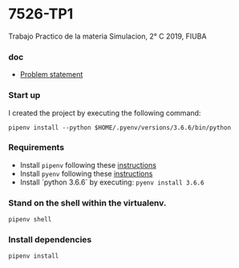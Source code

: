 # 7526-TP1
Trabajo Practico de la materia Simulacion, 2° C 2019, FIUBA

### doc

- [Problem statement](doc/problem_statement.pdf)

### Start up

I created the project by executing the following command:
```
pipenv install --python $HOME/.pyenv/versions/3.6.6/bin/python
```

### Requirements
- Install `pipenv` following these [instructions](https://pipenv-fork.readthedocs.io/en/latest/install.html#installing-pipenv)
- Install `pyenv` following these [instructions](https://github.com/pyenv/pyenv)
- Install ´python 3.6.6´ by executing: `pyenv install 3.6.6`

### Stand on the shell within the virtualenv.
```
pipenv shell
```

### Install dependencies
```
pipenv install
```
